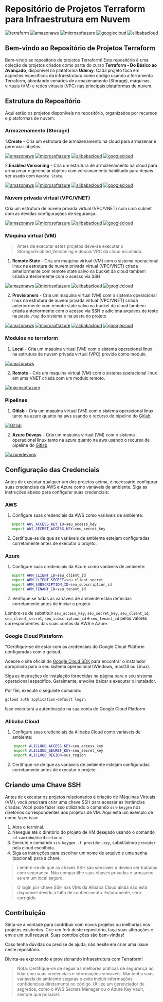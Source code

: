 # Repositório de Projetos Terraform para Infraestrutura em Nuvem

![terraform](https://img.shields.io/badge/-terraform-white?style=for-the-badge&logo=terraform&color=7B42BC&logoColor=white)
![amazonaws](https://img.shields.io/badge/-Amazon_AWS-white?style=for-the-badge&logo=amazonaws&color=232F3E&logoColor=white)
![microsoftazure](https://img.shields.io/badge/-Microsoft_Azure-white?style=for-the-badge&logo=microsoftazure&color=0078D7&logoColor=white)
![googlecloud](https://img.shields.io/badge/-Google_Cloud_Platform-white?style=for-the-badge&logo=googlecloud&color=0078D7&logoColor=white)
![alibabacloud](https://img.shields.io/badge/-Alibaba_Cloud-white?style=for-the-badge&logo=alibabacloud&color=FF6A00&logoColor=white)

## Bem-vindo ao Repositório de Projetos Terraform

Bem-vindo ao repositório de projetos Terraform! Este repositório é uma coleção de projetos criados como parte do curso **Terraform - Do Básico ao Avançado**, disponível na plataforma **Udemy**. Cada projeto foca em aspectos específicos da infraestrutura como código usando a ferramenta Terraform, abordando cenários de armazenamento (Storage), máquinas virtuais (VM) e redes virtuais (VPC) nas principais plataformas de nuvem.

## Estrutura do Repositório

Aqui estão os projetos disponíveis no repositório, organizados por recursos e plataformas de nuvem:

### Armazenamento (Storage)
1.**Create** - Cria um estrutura de armazenamento na cloud para armazenar e gerenciar objetos.

[![amazonaws](https://img.shields.io/badge/-AWS-white?style=for-the-badge&logo=amazonaws&color=232F3E&logoColor=white)](./Storage/Create/AWS/readme.md)
[![microsoftazure](https://img.shields.io/badge/-Azure-white?style=for-the-badge&logo=microsoftazure&color=0078D7&logoColor=white)](./Storage/Create/Azure/readme.md)
[![alibabacloud](https://img.shields.io/badge/-Alibaba-white?style=for-the-badge&logo=alibabacloud&color=FF6A00&logoColor=white)](./Storage/Create/Alibaba/readme.md)
[![googlecloud](https://img.shields.io/badge/-GCP-white?style=for-the-badge&logo=googlecloud&color=0078D7&logoColor=white)](./Storage/Create/GCP/readme.md)

2.**Enabled Versioning** - Cria um estrutura de armazenamento na cloud para armazenar e gerenciar objetos com versionamento habilitado para depois ser usado com `Remote State`.

[![amazonaws](https://img.shields.io/badge/-AWS-white?style=for-the-badge&logo=amazonaws&color=232F3E&logoColor=white)](./Storage/Enabled_Versioning/AWS/readme.md)
[![microsoftazure](https://img.shields.io/badge/-Azure-white?style=for-the-badge&logo=microsoftazure&color=0078D7&logoColor=white)](./Storage/Enabled_Versioning/Azure/readme.md)
[![alibabacloud](https://img.shields.io/badge/-Alibaba-white?style=for-the-badge&logo=alibabacloud&color=FF6A00&logoColor=white)](./Storage/Enabled_Versioning/Alibaba/readme.md)
[![googlecloud](https://img.shields.io/badge/-GCP-white?style=for-the-badge&logo=googlecloud&color=0078D7&logoColor=white)](./Storage/Enabled_Versioning/GCP/readme.md)

### Nuvem privada virtual (VPC/VNET)

Cria um estrutura de nuvem privada virtual (VPC/VNET) com uma subnet com as devidas configurações de segurança.

[![amazonaws](https://img.shields.io/badge/-AWS-white?style=for-the-badge&logo=amazonaws&color=232F3E&logoColor=white)](./VPC/AWS/readme.md)
[![microsoftazure](https://img.shields.io/badge/-Azure-white?style=for-the-badge&logo=microsoftazure&color=0078D7&logoColor=white)](./VPC/Azure/readme.md)
[![alibabacloud](https://img.shields.io/badge/-Alibaba-white?style=for-the-badge&logo=alibabacloud&color=FF6A00&logoColor=white)](./VPC/Alibaba/readme.md)
[![googlecloud](https://img.shields.io/badge/-GCP-white?style=for-the-badge&logo=googlecloud&color=0078D7&logoColor=white)](./VPC/GCP/readme.md)


### Maquina virtual (VM)

> Antes de executar estes projetos deve-se executar o Storage/Enabled_Versioning e depois VPC da cloud escolhida.

1. **Remote State** - Cria um maquina virtual (VM) com o sistema operacional linux na estrutura de nuvem privada virtual (VPC/VNET) criada anteriormente com remote state salvo na bucket da cloud tambem criada anteriormente com o acesso via SSH.

[![amazonaws](https://img.shields.io/badge/-AWS-white?style=for-the-badge&logo=amazonaws&color=232F3E&logoColor=white)](./VM/Remote%20State/AWS/readme.md)
[![microsoftazure](https://img.shields.io/badge/-Azure-white?style=for-the-badge&logo=microsoftazure&color=0078D7&logoColor=white)](./VM/Remote%20State/Azure/readme.md)
[![alibabacloud](https://img.shields.io/badge/-Alibaba-white?style=for-the-badge&logo=alibabacloud&color=FF6A00&logoColor=white)](./VM/Remote%20State/Alibaba/readme.md)
[![googlecloud](https://img.shields.io/badge/-GCP-white?style=for-the-badge&logo=googlecloud&color=0078D7&logoColor=white)](./VM/Remote%20State/GCP/readme.md)

2. **Provisioners** - Cria um maquina virtual (VM) com o sistema operacional linux na estrutura de nuvem privada virtual (VPC/VNET) criada anteriormente com remote state salvo na bucket da cloud tambem criada anteriormente com o acesso via SSH e adiciona arquivos de teste na pasta `/tmp` do sistema e na pasta do projeto.

[![amazonaws](https://img.shields.io/badge/-AWS-white?style=for-the-badge&logo=amazonaws&color=232F3E&logoColor=white)](./VM/Provisioners/AWS/readme.md)
[![microsoftazure](https://img.shields.io/badge/-Azure-white?style=for-the-badge&logo=microsoftazure&color=0078D7&logoColor=white)](./VM/Provisioners/Azure/readme.md)
[![alibabacloud](https://img.shields.io/badge/-Alibaba-white?style=for-the-badge&logo=alibabacloud&color=FF6A00&logoColor=white)](./VM/Provisioners/Alibaba/readme.md)
[![googlecloud](https://img.shields.io/badge/-GCP-white?style=for-the-badge&logo=googlecloud&color=0078D7&logoColor=white)](./VM/Provisioners/GCP/readme.md)


### Modulos no terraform

1. **Local** - Cria um maquina virtual (VM) com o sistema operacional linux na estrutura de nuvem privada virtual (VPC) provida como modulo.

[![amazonaws](https://img.shields.io/badge/-AWS-white?style=for-the-badge&logo=amazonaws&color=232F3E&logoColor=white)](./Module/Local/readme.md)

2. **Remote** - Cria um maquina virtual (VM) com o sistema operacional linux em uma VNET criada com um modulo remoto.

[![microsoftazure](https://img.shields.io/badge/-Azure-white?style=for-the-badge&logo=microsoftazure&color=0078D7&logoColor=white)](./Module/Remote/readme.md)

### Pipelines

1. **Gitlab** - Cria um maquina virtual (VM) com o sistema operacional linux tanto na azure quanto na aws usando o recurso de pipeline do [Gitlab](https://gitlab.com/SilvioCavalcantiBonfim/gitlab-ci).

[![Gitlab](https://img.shields.io/badge/-Gitlab-white?style=for-the-badge&logo=gitlab&color=FC6D26&logoColor=white)](./Pipeline/Gitlab/README.md)

2. **Azure Devops** - Cria um maquina virtual (VM) com o sistema operacional linux tanto na azure quanto na aws usando o recurso de pipeline do [Gitlab](https://gitlab.com/SilvioCavalcantiBonfim/gitlab-ci).

[![azuredevops](https://img.shields.io/badge/-Gitlab-white?style=for-the-badge&logo=gitlab&color=FC6D26&logoColor=white)](./Pipeline/Gitlab/README.md)

## Configuração das Credenciais

Antes de executar qualquer um dos projetos acima, é necessário configurar suas credenciais da AWS e Azure como variáveis de ambiente. Siga as instruções abaixo para configurar suas credenciais:

### AWS

1. Configure suas credenciais da AWS como variáveis de ambiente:
```bash
   export AWS_ACCESS_KEY_ID=seu_access_key
   export AWS_SECRET_ACCESS_KEY=seu_secret_key
```

2. Certifique-se de que as variáveis de ambiente estejam configuradas corretamente antes de executar o projeto.

### Azure

1. Configure suas credenciais da Azure como variáveis de ambiente:
```bash
   export ARM_CLIENT_ID=seu_client_id
   export ARM_CLIENT_SECRET=seu_client_secret
   export ARM_SUBSCRIPTION_ID=seu_subscription_id
   export ARM_TENANT_ID=seu_tenant_id
```
2. Verifique se todas as variáveis de ambiente estão definidas corretamente antes de iniciar o projeto.

Lembre-se de substituir `seu_access_key`, `seu_secret_key`, `seu_client_id`, `seu_client_secret`, `seu_subscription_id` e `seu_tenant_id` pelos valores correspondentes das suas contas da AWS e Azure.

### Google Cloud Plataform

"Certifique-se de estar com as credenciais do Google Cloud Platform configuradas com o gcloud.

Acesse o site oficial do [Google Cloud SDK](https://cloud.google.com/sdk/docs/install?hl=pt-br) para encontrar o instalador apropriado para o seu sistema operacional (Windows, macOS ou Linux).

Siga as instruções de instalação fornecidas na página para o seu sistema operacional específico. Geralmente, envolve baixar e executar o instalador.

Por fim, execute o seguinte comando:
```bash
gcloud auth application-default login
```
Isso executará a autenticação na sua conta do Google Cloud Platform.


### Alibaba Cloud

1. Configure suas credenciais da Alibaba Cloud como variáveis de ambiente:
```bash
    export ALICLOUD_ACCESS_KEY=seu_access_key
    export ALICLOUD_SECRET_KEY=seu_secret_key
    export ALICLOUD_REGION=sua_region
```

2. Certifique-se de que as variáveis de ambiente estejam configuradas corretamente antes de executar o projeto.

## Criando uma Chave SSH

Antes de executar os projetos relacionados à criação de Máquinas Virtuais (VM), você precisará criar uma chave SSH para acessar as instâncias criadas. Você pode fazer isso utilizando o comando `ssh-keygen` nos diretórios correspondentes aos projetos de VM. Aqui está um exemplo de como fazer isso:

1. Abra o terminal.
2. Navegue até o diretório do projeto de VM desejado usando o comando `cd caminho/do/diretorio`.
3. Execute o comando `ssh-keygen -f provider.key`, substituindo `provider` pela cloud escolhida.
4. Siga as instruções para escolher um nome de arquivo e uma senha (opcional) para a chave.

> Lembre-se de que as chaves SSH são sensíveis e devem ser tratadas com segurança. Não compartilhe suas chaves privadas e armazene-as em um local seguro.

> O login por chave SSH nas VMs da Alibaba Cloud ainda não está disponível devido à falta de conhecimento. Futuramente, será corrigido.

## Contribuição

Sinta-se à vontade para contribuir com novos projetos ou melhorias nos projetos existentes. Crie um fork deste repositório, faça suas alterações e envie um pull request. Suas contribuições são bem-vindas!

Caso tenha dúvidas ou precise de ajuda, não hesite em criar uma issue neste repositório.

Divirta-se explorando e provisionando infraestrutura com Terraform!

> Nota: Certifique-se de seguir as melhores práticas de segurança ao lidar com suas credenciais e informações sensíveis. Mantenha suas variáveis de ambiente seguras e evite incluir informações confidenciais diretamente no código. Utilize um gerenciador de segredos, como o AWS Secrets Manager ou o Azure Key Vault, sempre que possível.
